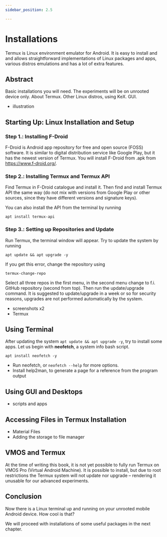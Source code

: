 ```yaml
---
sidebar_position: 2.5

---
```


# Installations
Termux is Linux environment emulator for Android. It is easy to install and and allows straightforward implementations of Linux packages and apps, various distros emulations and has a lot of extra features.

## Abstract

Basic installations you will need. The experiments will be on unrooted device only. About Termux. Other Linux distros, using KeX. GUI.
- illustration
## Starting Up: Linux Installation and Setup
### Step 1.: Installing F-Droid
F-Droid is Android app repository for free and open source (FOSS) software. It is similar to digital distribution service like Google Play, but it has the newest version of Termux. You will install F-Droid from .apk from https://www.f-droid.org/.


### Step 2.: Installing Termux and Termux API

Find Termux in F-Droid catalogue and install it. Then find and install Termux API the same way (do not mix with versions from Google Play or other sources, since they have different versions and signature keys).

You can also install the API from the terminal by running
```
apt install termux-api
```

### Step 3.: Setting up Repositories and Update

Run Termux, the terminal window will appear. Try to update the system by running
```
apt update && apt upgrade -y
```
If you get this error, change the repository using

```
termux-change-repo
```
Select all three repos in the first menu, in the second menu change to f.i. GitHub repository (second from top). Then run the update/upgrade command. It is suggested to update/upgrade in a week or so for security reasons, upgrades are not performed automatically by the system.

- screenshots x2
- Termux


## Using Terminal
After updating the system ```apt update && apt upgrade -y```, try to install some apps. Let us begin with **neofetch**, a system info bash script.

```
apt install neofetch -y
```


- Run neofetch, or ```neofetch --help``` for more options.
- Install help2man, to generate a page for a reference from the program output

## Using GUI and Desktops

- scripts and apps

## Accessing Files in Termux Installation
- Material Files
- Adding the storage to file manager

## VMOS and Termux

At the time of writing this book, it is not yet possible to fully run Termux on VMOS Pro (Virtual Android Machine). It is possible to install, but due to root restrictions the Termux system will not update nor upgrade – rendering it unusable for our advanced experiments.

## Conclusion

Now there is a Linux terminal up and running on your unrooted mobile Android device. How cool is that?

We will proceed with installations of some useful packages in the next chapter.
